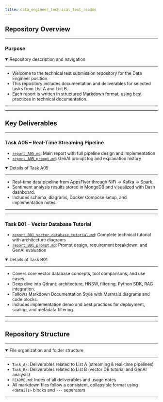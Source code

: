 ```yaml
---
title: data_engineer_technical_test_readme
---
```


## Repository Overview
---

### Purpose
<details open>
<summary>Repository description and navigation</summary>

---

- Welcome to the technical test submission repository for the Data Engineer position.
- This repository includes documentation and deliverables for selected tasks from List A and List B.
- Each report is written in structured Markdown format, using best practices in technical documentation.

---
</details>

---

## Key Deliverables
---

### Task A05 – Real-Time Streaming Pipeline

- [`report_A05.md`](./Task_A/report_A05.md): Main report with full pipeline design and implementation  
- [`report_A05_prompt.md`](./Task_A/report_A05_prompt.md): GenAI prompt log and explanation history

<details open>
<summary>Details of Task A05</summary>

---

- Real-time data pipeline from AppsFlyer through NiFi → Kafka → Spark.
- Sentiment analysis results stored in MongoDB and visualized with Dash dashboard.
- Includes schema, diagrams, Docker Compose setup, and implementation notes.

---
</details>

---

### Task B01 – Vector Database Tutorial

- [`report_B01_vector_database_tutorial.md`](./Task_B/report_B01_vector_database_tutorial.md): Complete technical tutorial with architecture diagrams  
- [`report_B01_prompt.md`](./Task_B/report_B01_prompt.md): Prompt design, requirement breakdown, and GenAI evaluation

<details open>
<summary>Details of Task B01</summary>

---

- Covers core vector database concepts, tool comparisons, and use cases.
- Deep dive into Qdrant: architecture, HNSW, filtering, Python SDK, RAG integration.
- Follows Markdown Documentation Style with Mermaid diagrams and code blocks.
- Includes implementation demo and best practices for deployment, scaling, and metadata filtering.

---
</details>

---

## Repository Structure
---

<details open>
<summary>File organization and folder structure</summary>

---

- `Task_A/`: Deliverables related to List A (streaming & real-time pipelines)
- `Task_B/`: Deliverables related to List B (vector DB tutorial and GenAI analysis)
- `README.md`: Index of all deliverables and usage notes
- All markdown files follow a consistent, collapsible format using `<details>` blocks and `---` separators

---
</details>

